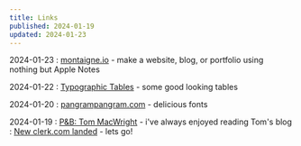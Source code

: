 ```yaml
---
title: Links
published: 2024-01-19
updated: 2024-01-23
---
```


2024-01-23
: [montaigne.io](https://montaigne.io/) - make a website, blog, or portfolio using nothing but Apple Notes

2024-01-22
: [Typographic Tables](https://www.are.na/jonathon-toon/visual-typographic-tables) - some good looking tables

2024-01-20
: [pangrampangram.com](https://pangrampangram.com/) - delicious fonts

2024-01-19
: [P&B: Tom MacWright](https://manuelmoreale.com/pb-tom-macwright) - i've always enjoyed reading Tom's blog
: [New clerk.com landed](https://clerk.com) - lets go!
